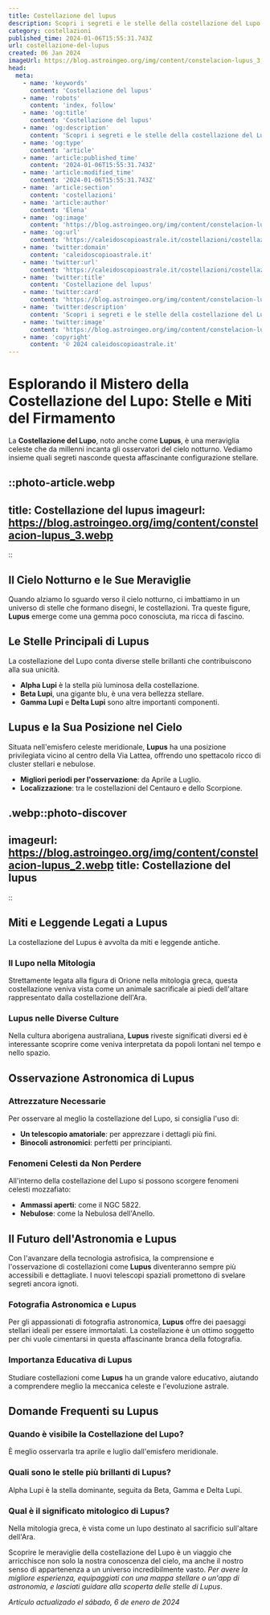 ```yaml
---
title: Costellazione del lupus
description: Scopri i segreti e le stelle della costellazione del Lupo in questo articolo ricco di fascino astrale. Esplora Lupus nel cielo notturno.
category: costellazioni
published_time: 2024-01-06T15:55:31.743Z
url: costellazione-del-lupus
created: 06 Jan 2024
imageUrl: https://blog.astroingeo.org/img/content/constelacion-lupus_3.webp
head:
  meta:
    - name: 'keywords'
      content: 'Costellazione del lupus'
    - name: 'robots'
      content: 'index, follow'
    - name: 'og:title'
      content: 'Costellazione del lupus'
    - name: 'og:description'
      content: 'Scopri i segreti e le stelle della costellazione del Lupo in questo articolo ricco di fascino astrale. Esplora Lupus nel cielo notturno.'
    - name: 'og:type'
      content: 'article'
    - name: 'article:published_time'
      content: '2024-01-06T15:55:31.743Z'
    - name: 'article:modified_time'
      content: '2024-01-06T15:55:31.743Z'
    - name: 'article:section'
      content: 'costellazioni'
    - name: 'article:author'
      content: 'Elena'
    - name: 'og:image'
      content: 'https://blog.astroingeo.org/img/content/constelacion-lupus_3.webp'
    - name: 'og:url'
      content: 'https://caleidoscopioastrale.it/costellazioni/costellazione-del-lupus'
    - name: 'twitter:domain'
      content: 'caleidoscopioastrale.it'
    - name: 'twitter:url'
      content: 'https://caleidoscopioastrale.it/costellazioni/costellazione-del-lupus'
    - name: 'twitter:title'
      content: 'Costellazione del lupus'
    - name: 'twitter:card'
      content: 'https://blog.astroingeo.org/img/content/constelacion-lupus_3.webp'
    - name: 'twitter:description'
      content: 'Scopri i segreti e le stelle della costellazione del Lupo in questo articolo ricco di fascino astrale. Esplora Lupus nel cielo notturno.'
    - name: 'twitter:image'
      content: 'https://blog.astroingeo.org/img/content/constelacion-lupus_3.webp'
    - name: 'copyright'
      content: '© 2024 caleidoscopioastrale.it'
---
```

# Esplorando il Mistero della Costellazione del Lupo: Stelle e Miti del Firmamento

La **Costellazione del Lupo**, noto anche come **Lupus**, è una meraviglia celeste che da millenni incanta gli osservatori del cielo notturno. Vediamo insieme quali segreti nasconde questa affascinante configurazione stellare.

::photo-article.webp
---
title: Costellazione del lupus
imageurl: https://blog.astroingeo.org/img/content/constelacion-lupus_3.webp
---
::

## Il Cielo Notturno e le Sue Meraviglie

Quando alziamo lo sguardo verso il cielo notturno, ci imbattiamo in un universo di stelle che formano disegni, le costellazioni. Tra queste figure, **Lupus** emerge come una gemma poco conosciuta, ma ricca di fascino.

## **Le Stelle Principali di Lupus**

La costellazione del Lupo conta diverse stelle brillanti che contribuiscono alla sua unicità.

- **Alpha Lupi** è la stella più luminosa della costellazione.
- **Beta Lupi**, una gigante blu, è una vera bellezza stellare.
- **Gamma Lupi** e **Delta Lupi** sono altre importanti componenti.

## **Lupus e la Sua Posizione nel Cielo**

Situata nell'emisfero celeste meridionale, **Lupus** ha una posizione privilegiata vicino al centro della Via Lattea, offrendo uno spettacolo ricco di cluster stellari e nebulose.

- **Migliori periodi per l'osservazione**: da Aprile a Luglio.
- **Localizzazione**: tra le costellazioni del Centauro e dello Scorpione.

.webp::photo-discover
---
imageurl: https://blog.astroingeo.org/img/content/constelacion-lupus_2.webp
title: Costellazione del lupus
---
::

## Miti e Leggende Legati a Lupus

La costellazione del Lupus è avvolta da miti e leggende antiche.

### **Il Lupo nella Mitologia**

Strettamente legata alla figura di Orione nella mitologia greca, questa costellazione veniva vista come un animale sacrificale ai piedi dell'altare rappresentato dalla costellazione dell'Ara.

### **Lupus nelle Diverse Culture**

Nella cultura aborigena australiana, **Lupus** riveste significati diversi ed è interessante scoprire come veniva interpretata da popoli lontani nel tempo e nello spazio.

## **Osservazione Astronomica di Lupus**

### Attrezzature Necessarie

Per osservare al meglio la costellazione del Lupo, si consiglia l'uso di:

- **Un telescopio amatoriale**: per apprezzare i dettagli più fini.
- **Binocoli astronomici**: perfetti per principianti.

### **Fenomeni Celesti da Non Perdere**

All'interno della costellazione del Lupo si possono scorgere fenomeni celesti mozzafiato:

- **Ammassi aperti**: come il NGC 5822.
- **Nebulose**: come la Nebulosa dell'Anello.

## **Il Futuro dell'Astronomia e Lupus**

Con l'avanzare della tecnologia astrofisica, la comprensione e l'osservazione di costellazioni come **Lupus** diventeranno sempre più accessibili e dettagliate. I nuovi telescopi spaziali promettono di svelare segreti ancora ignoti.

### **Fotografia Astronomica e Lupus**

Per gli appassionati di fotografia astronomica, **Lupus** offre dei paesaggi stellari ideali per essere immortalati. La costellazione è un ottimo soggetto per chi vuole cimentarsi in questa affascinante branca della fotografia.

### **Importanza Educativa di Lupus**

Studiare costellazioni come **Lupus** ha un grande valore educativo, aiutando a comprendere meglio la meccanica celeste e l'evoluzione astrale.

## **Domande Frequenti su Lupus**

### Quando è visibile la Costellazione del Lupo?
È meglio osservarla tra aprile e luglio dall'emisfero meridionale.

### Quali sono le stelle più brillanti di Lupus?
Alpha Lupi è la stella dominante, seguita da Beta, Gamma e Delta Lupi.

### Qual è il significato mitologico di Lupus?
Nella mitologia greca, è vista come un lupo destinato al sacrificio sull'altare dell'Ara.

Scoprire le meraviglie della costellazione del Lupo è un viaggio che arricchisce non solo la nostra conoscenza del cielo, ma anche il nostro senso di appartenenza a un universo incredibilmente vasto. *Per avere la migliore esperienza, equipaggiati con una mappa stellare o un'app di astronomia, e lasciati guidare alla scoperta delle stelle di Lupus*.

_Artículo actualizado el sábado, 6 de enero de 2024_
